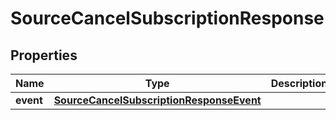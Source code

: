 

# SourceCancelSubscriptionResponse


## Properties

| Name | Type | Description | Notes |
|------------ | ------------- | ------------- | -------------|
|**event** | [**SourceCancelSubscriptionResponseEvent**](SourceCancelSubscriptionResponseEvent.md) |  |  [optional] |



